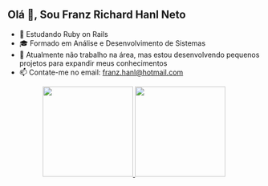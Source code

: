 ## Olá 👋, Sou Franz Richard Hanl Neto

- 🌱 Estudando Ruby on Rails
- 🎓 Formado em Análise e Desenvolvimento de Sistemas
- 🔭 Atualmente não trabalho na área, mas estou desenvolvendo pequenos projetos para expandir meus conhecimentos 
- 📫 Contate-me no email: franz.hanl@hotmail.com


<div align="center">
  <a href="https://github.com/franzhanl">
  <img height="180em" src="https://github-readme-stats.vercel.app/api?username=franzhanl&show_icons=true&theme=dracula&include_all_commits=true&count_private=true"/>
  <img height="180em" src="https://github-readme-stats.vercel.app/api/top-langs/?username=franzhanl&layout=compact&langs_count=7&theme=dracula"/>
</div>
